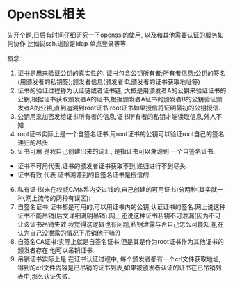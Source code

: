 # OpenSSL相关
先开个题,日后有时间仔细研究一下openssl的使用, 以及和其他需要认证的服务如何协作 比如说ssh.进阶是ldap 单点登录等等.

概念:
1. 证书是用来验证公钥的真实性的. 证书包含公钥所有者;所有者信息;公钥的签名(用颁发者的私钥签);颁发者信息(颁发者ID,颁发者的证书获取地址等)
2. 证书的验证过程称为认证链或者证书链, 大概是用颁发者A的公钥来验证证书的公钥,根据证书获取颁发者A的证书,根据颁发者A证书的颁发者B的公钥验证颁发者A的公钥,直到追溯到root证书,root证书如果授信将证明最初的公钥授信.
3. 公钥用来加密发给证书所有者的信息,证书所有者的私钥才能读取信息,外人不知
4. root证书实际上是一个自签名证书.用root证书的公钥可以验证root自己的签名.  递归的尽头.
5. 证书可用 是我自己创建出来的词汇, 是指证书可以溯源到 一个自签名证书.
  * 证书不可用代表,证书的颁发者证书获取不到,递归进行不到尽头.
  * 证书有效 代表 证书溯源到的自签名证书是授信的.
6. 私有证书(未在权威CA体系内交过钱的,自己创建的可用证书)分两种(其实就一种,网上流传的两种有误区):
  1. 自签名证书:证书都是可用的,可以用证书内的公钥,认证证书的签名.网上说这种证书不能吊销(后文详细说明吊销).网上还说这种证书私钥不可泄漏(因为不可让该证书吊销失效,我觉得这逻辑也有问题,私钥泄露与否自己怎么可能知道,在认为自己没泄露的情况下吊销他干嘛?)
  2. 自签名CA证书:实际上就是自签名证书,但是其是作为root证书作为其他证书的颁发者存在.他可以吊销证书.
7. 吊销证书实际上是 在证书认证过程中, 每个颁发者都有一个crl文件获取地址,得到的crl文件内容是已吊销的证书列表,如果被颁发者认证的证书在已吊销列表中,那么认证失败.
